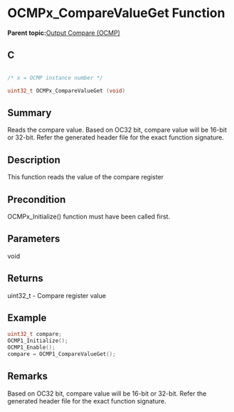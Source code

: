 # OCMPx\_CompareValueGet Function

**Parent topic:**[Output Compare \(OCMP\)](GUID-B86A6AAC-1577-4BDA-9CB1-5E0BA2789DD9.md)

## C

```c

/* x = OCMP instance number */

uint32_t OCMPx_CompareValueGet (void)
```

## Summary

Reads the compare value. Based on OC32 bit, compare value will be 16-bit or 32-bit. Refer the generated header file for the exact function signature.

## Description

This function reads the value of the compare register

## Precondition

OCMPx\_Initialize\(\) function must have been called first.

## Parameters

void

## Returns

uint32\_t - Compare register value

## Example

```c
uint32_t compare;
OCMP1_Initialize();
OCMP1_Enable();
compare = OCMP1_CompareValueGet();
```

## Remarks

Based on OC32 bit, compare value will be 16-bit or 32-bit. Refer the generated header file for the exact function signature.

